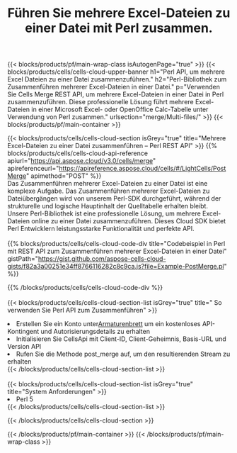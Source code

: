 ﻿---
title:  Führen Sie mehrere Excel-Dateien zu einer Datei mit Perl zusammen.
description:  Cloud-APIs und SDKs zum Zusammenführen mehrerer Excel-Dateien mit Perl
url: /de/perl/merge/multi-files/
---
{{< blocks/products/pf/main-wrap-class isAutogenPage="true" >}}
{{< blocks/products/cells/cells-cloud-upper-banner h1="Perl API, um mehrere Excel Dateien zu einer Datei zusammenzuführen." h2="Perl-Bibliothek zum Zusammenführen mehrerer Excel-Dateien in einer Datei." p="Verwenden Sie Cells Merge REST API, um mehrere Excel-Dateien in einer Datei in Perl zusammenzuführen. Diese professionelle Lösung führt mehrere Excel-Dateien in einer Microsoft Excel- oder OpenOffice Calc-Tabelle unter Verwendung von Perl zusammen." urlsection="merge/Multi-files/" >}}
{{< blocks/products/pf/main-container >}}

{{< blocks/products/cells/cells-cloud-section isGrey="true" title="Mehrere Excel-Dateien zu einer Datei zusammenführen – Perl REST API" >}}
{{% blocks/products/cells/cells-cloud-api-reference apiurl="https://api.aspose.cloud/v3.0/cells/merge" apireferenceurl="https://apireference.aspose.cloud/cells/#/LightCells/PostMerge" apimethod="POST" %}}
<br/>
Das Zusammenführen mehrerer Excel-Dateien zu einer Datei ist eine komplexe Aufgabe. Das Zusammenführen mehrerer Excel-Dateien zu Dateiübergängen wird von unserem Perl-SDK durchgeführt, während der strukturelle und logische Hauptinhalt der Quelltabelle erhalten bleibt. Unsere Perl-Bibliothek ist eine professionelle Lösung, um mehrere Excel-Dateien online zu einer Datei zusammenzuführen. Dieses Cloud SDK bietet Perl Entwicklern leistungsstarke Funktionalität und perfekte API.
<br/>
<br/>
{{% blocks/products/cells/cells-cloud-code-div title="Codebeispiel in Perl mit REST API zum Zusammenführen mehrerer Excel-Dateien in einer Datei" gistPath="https://gist.github.com/aspose-cells-cloud-gists/f82a3a00251e34ff8766116282c8c9ca.js?file=Example-PostMerge.pl" %}}
  
{{% /blocks/products/cells/cells-cloud-code-div %}}
<br/>
<br/>
{{< blocks/products/cells/cells-cloud-section-list isGrey="true" title=" So verwenden Sie Perl API zum Zusammenführen" >}}
<li> Erstellen Sie ein Konto unter<a href="https://dashboard.aspose.cloud/">Armaturenbrett</a> um ein kostenloses API-Kontingent und Autorisierungsdetails zu erhalten</li>
<li>Initialisieren Sie CellsApi mit Client-ID, Client-Geheimnis, Basis-URL und Version API</li>
<li>Rufen Sie die Methode post_merge auf, um den resultierenden Stream zu erhalten</li>
{{< /blocks/products/cells/cells-cloud-section-list >}}
<br/>
<br/>
{{< blocks/products/cells/cells-cloud-section-list isGrey="true" title="System Anforderungen" >}}
<li>Perl 5</li>
{{< /blocks/products/cells/cells-cloud-section-list >}}

{{< /blocks/products/cells/cells-cloud-section >}}

{{< /blocks/products/pf/main-container >}}
{{< /blocks/products/pf/main-wrap-class >}}

